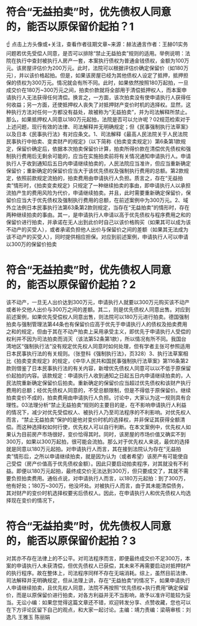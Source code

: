 # 符合“无益拍卖”时，优先债权人同意的，能否以原保留价起拍？1

☝ 点击上方头像或+关注，查看作者往期文章~来源：赫法通言作者：王赫01实务问题若优先受偿人同意，是否可以排除“禁止无益拍卖”规则的适用。举例说明：法院在执行中查封被执行人房产一套，本案执行债权为普通金钱债权，金额为100万元。该房屋评估价为200万元。此时，法院可以根据评估价确定保留价（如180万元），并以该价格起拍。但是，如果该房屋已经为其他债权人设定了抵押，抵押担保的债权为300万元。情况就会有所不同。此时，如果依然按照180万起拍，一旦成交价在180万~300万元之间，拍卖价款就将全部用于清偿抵押权人，而本案申请执行人无法获得任何清偿。换言之，一方面，该次拍卖没有使申请执行人获得任何收益；另一方面，还使抵押权人丧失了对抵押财产变价时机的选择权。显然，这种执行方法对任何一方都没有益处，故被称为“无益拍卖”，并为司法解释所禁止。那么，如果抵押权人同意以180万元起拍，法院是否可以允许呢？02规范检索对于上述问题，现行有效的法律、司法解释并无明确规定；但《民事强制执行法草案》以及日本《民事执行法》有对应条文。1、司法解释《最高人民法院关于人民法院民事执行中拍卖、变卖财产的规定》（以下简称《拍卖变卖规定》）第6条第1款规定，保留价确定后，依据本次拍卖保留价计算，拍卖所得价款在清偿优先债权和强制执行费用后无剩余可能的，应当在实施拍卖前将有关情况通知申请执行人。申请执行人于收到通知后五日内申请继续拍卖的，人民法院应当准许，但应当重新确定保留价；重新确定的保留价应当大于该优先债权及强制执行费用的总额。第2款规定，依照前款规定流拍的，拍卖费用由申请执行人负担。质言之，存在“无益拍卖”情形时，《拍卖变卖规定》只规定了一种继续拍卖的事由，即申请执行人以承担流拍产生的费用风险为代价，申请继续拍卖。并且，此时需要重新确定保留价，保留价应当大于优先债权及强制执行费用的总额，在前述案例中为300万元。2、域外立法例日本民事执行法第63条第2款则规定，当存在“无益拍卖”的情形时，存在两种继续拍卖的事由。其一，是申请执行人申请以高于优先债权与程序费用之和的保留价进行拍卖，并承诺在无人出到此价时自己以该价格购买（如果其可以成为该不动产的买受人），或者承诺负担他人出价与保留价之间的差额（如果其无法成为该不动产的买受人），同时提供相应担保。对应到前述案例，申请执行人可以申请以300万的保留价拍卖

# 符合“无益拍卖”时，优先债权人同意的，能否以原保留价起拍？2

该不动产，一旦无人出价达到300万元，申请执行人就要以300万元购买该不动产或者补交他人出价与300万之间的差额。其二，则是优先债权人同意出售。对应到前述案例，如果优先受偿权人同意出售，则法院可以180万元进行拍卖。德国强制拍卖与强制管理法第44条也有保留价应高于优先于申请执行人的债权及拍卖费用之和的规定，但由于其在不动产拍卖上采用承受主义，即优先于申请执行人受偿的权利并不因为司法拍卖而消灭（该法第52条第1款），所以情况有所不同。我国台湾地区“强制执行法”没有规定优先权人同意时如何处理，但有学者主张可参照适用日本民事执行法的有关规则。（张登科《强制执行法》，页328）3、执行法草案相比《拍卖变卖规定》的规定，《中华人民共和国民事强制执行法草案》第116条第2款则借鉴了日本民事执行法的有关内容，新增优先债权人同意可以以不低于原保留价起拍的内容。该款规定：申请执行人收到通知之日起五日内申请继续拍卖的，人民法院重新确定保留价后拍卖。重新确定的保留价应当超过优先债权和该财产执行费用的总额；经优先债权人同意的，不受总额限制，但是不得低于原保留价。继续拍卖变价不成的，拍卖费用由申请执行人负担。讨论中，大家认为这一规则具有合理性。03法理分析“禁止无益拍卖”规则的主要目的是，在不影响申请执行人利益的情况下，减少对优先受偿权人、被执行人乃至司法程序的不利影响。对优先权人而言，“禁止无益拍卖”保护的是他对变价时机的选择权，并非保证其获得全额清偿。而这种选择权如何行使，优先权人可以自行判断。在本文案例中，优先权人如果认为目前房产市场很好，变价恰得其时。同时，该房屋的市场价值又确实不到300万，如果以300万起拍，很可能会流拍。那么对于优先权人来说，最优的选择就是同意以180万元起拍。对申请执行人而言，其在接到法院认为存在“无益拍卖”情形后，之所以申请继续拍卖，就是因为认为（或者希望）该房产有可能使自己受偿（房产价值高于优先债权金额）。因此只要启动拍卖程序，对其就没有不利益。即便以180万元起拍，最终成交价无法达到300万，但只要成交了，其就不需要负担拍卖费用。通俗点说，对申请执行人而言，以180万元起拍：到了300万，他有好处；180万~300万，他没坏处。对被执行人而言，由于其未能清偿债务，其对财产的变价时机选择权要劣后债权人。因此，在申请执行人和优先债权人均选择现在变价的情况下，

# 符合“无益拍卖”时，优先债权人同意的，能否以原保留价起拍？3

对其亦不存在法律上的不公平。对司法程序而言，即便最终成交价不足300万，本案的申请执行人未获清偿，但优先债权人已获偿，其未来不再需要启动对抵押财产的执行程序。故在整体上，司法程序同样不存在无端消耗。综上，虽然目前法律、司法解释并无明确规定，但从法理上讲，存在“无益拍卖”的情况下，如果申请执行人申请继续拍卖，且优先权人同意，法院不再按照“优先债权+执行费用”确定保留价，而是以原保留价进行拍卖，对各方利益并无不当影响，故予以准许可能较为妥当。无讼小编：如果您觉得这篇文章还不错，欢迎转发分享、点赞收藏，您也可以在下方评论区留下自己的观点，和大家一起讨论。主编：靖力责编：梁萌审核：刘逸凡 王雅玉 陈丽娟

